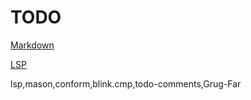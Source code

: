 # TODO

[Markdown](./lua/plugins/markdown.lua)

[LSP](https://shaobin-jiang.github.io/blog/posts/neovim-beginner-guide/09/)

lsp,mason,conform,blink.cmp,todo-comments,Grug-Far